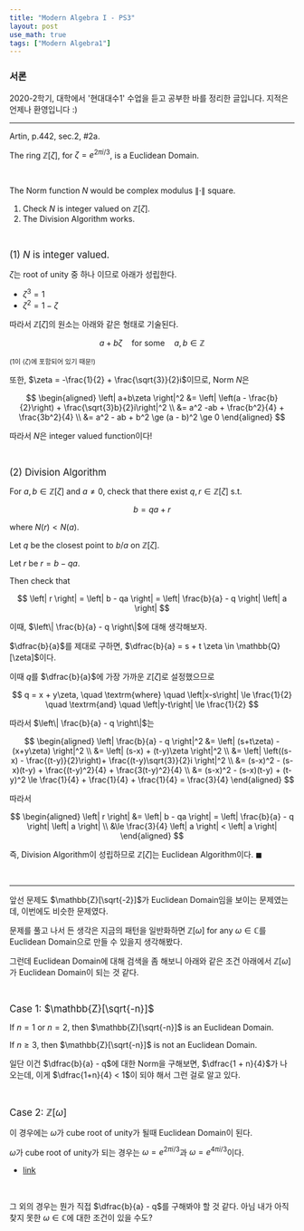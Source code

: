 ```yaml
---
title: "Modern Algebra I - PS3"
layout: post
use_math: true
tags: ["Modern Algebra1"]
---
```


### 서론
2020-2학기, 대학에서 '현대대수1' 수업을 듣고 공부한 바를 정리한 글입니다. 지적은 언제나 환영입니다 :)

<hr>

<div class="statement" markdown="1">

Artin, p.442, sec.2, #2a.

The ring $\mathbb{Z}[\zeta]$, for $\zeta = e^{2 \pi i / 3}$, is a Euclidean Domain.

</div>

<br>

The Norm function $N$ would be complex modulus $\left\| \cdot \right\|$ square.

1. Check $N$ is integer valued on $\mathbb{Z}[\zeta]$.
2. The Division Algorithm works.

<br>

<big>(1) $N$ is integer valued.</big>

$\zeta$는 root of unity 중 하나 이므로 아래가 성립한다.
- $\zeta^3 = 1$
- $\zeta^2 = 1 - \zeta$

따라서 $\mathbb{Z}[\zeta]$의 원소는 아래와 같은 형태로 기술된다.

$$
a + b \zeta \quad \textrm{for some} \quad a, b \in \mathbb{Z}
$$

<small>($1$이 $\left< \zeta \right>$에 포함되어 있기 때문!)</small>

또한, $\zeta = -\frac{1}{2} + \frac{\sqrt{3}}{2}i$이므로, Norm $N$은

$$
\begin{aligned}
  \left| a+b\zeta \right|^2 &= \left| \left(a - \frac{b}{2}\right) + \frac{\sqrt{3}b}{2}i\right|^2 \\
  &= a^2 -ab + \frac{b^2}{4} + \frac{3b^2}{4} \\
  &= a^2 - ab + b^2 \ge (a - b)^2 \ge 0
\end{aligned}
$$

따라서 $N$은 integer valued function이다!

<br>

<big>(2) Division Algorithm</big>

For $a, b \in \mathbb{Z}[\zeta]$ and $a \ne 0$, check that there exist $q, r \in \mathbb{Z}[\zeta]$ s.t.

$$
b = qa + r
$$

where $N(r) < N(a)$.

Let $q$ be the closest point to $b/a$ on $\mathbb{Z}[\zeta]$.

Let $r$ be $r = b - qa$.

Then check that 

$$
\left| r \right| = \left| b - qa \right| = \left| \frac{b}{a} - q \right| \left| a \right|
$$

이때, $\left\| \frac{b}{a} - q \right\|$에 대해 생각해보자.

$\dfrac{b}{a}$를 제대로 구하면, $\dfrac{b}{a} = s + t \zeta \in \mathbb{Q}[\zeta]$이다.

이때 $q$를 $\dfrac{b}{a}$에 가장 가까운 $\mathbb{Z}[\zeta]$로 설정했으므로 

$$
q = x + y\zeta, \quad \textrm{where} \quad \left|x-s\right| \le \frac{1}{2} \quad \textrm{and} \quad \left|y-t\right| \le \frac{1}{2}
$$

따라서 $\left\| \frac{b}{a} - q \right\|$는

$$
\begin{aligned}
\left| \frac{b}{a} - q \right|^2 &= \left| (s+t\zeta) - (x+y\zeta) \right|^2 \\
&= \left| (s-x) + (t-y)\zeta \right|^2 \\
&= \left| \left((s-x) - \frac{(t-y)}{2}\right)+ \frac{(t-y)\sqrt{3}}{2}i \right|^2 \\
&= (s-x)^2 - (s-x)(t-y) + \frac{(t-y)^2}{4} + \frac{3(t-y)^2}{4} \\
&= (s-x)^2 - (s-x)(t-y) + (t-y)^2 \le \frac{1}{4} + \frac{1}{4} + \frac{1}{4} = \frac{3}{4}
\end{aligned}
$$

따라서

$$
\begin{aligned}
  \left| r \right| &= \left| b - qa \right| = \left| \frac{b}{a} - q \right| \left| a \right| \\
  &\le \frac{3}{4} \left| a \right| < \left| a \right|
\end{aligned}
$$

즉, Division Algorithm이 성립하므로 $\mathbb{Z}[\zeta]$는 Euclidean Algorithm이다. $\blacksquare$

<br>
<hr>

앞선 문제도 $\mathbb{Z}[\sqrt{-2}]$가 Euclidean Domain임을 보이는 문제였는데, 이번에도 비슷한 문제였다.

문제를 풀고 나서 든 생각은 지금의 패턴을 일반화하면 $\mathbb{Z}[\omega]$ for any $\omega \in \mathbb{C}$를 Euclidean Domain으로 만들 수 있을지 생각해봤다.

그런데 Euclidean Domain에 대해 검색을 좀 해보니 아래와 같은 조건 아래에서 $\mathbb{Z}[\omega]$가 Euclidean Domain이 되는 것 같다.

<br>

<big>Case 1: $\mathbb{Z}[\sqrt{-n}]$</big>

If $n = 1$ or $n=2$, then $\mathbb{Z}[\sqrt{-n}]$ is an Euclidean Domain.

If $n \ge 3$, then $\mathbb{Z}[\sqrt{-n}]$ is not an Euclidean Domain.

일단 이건 $\dfrac{b}{a} - q$에 대한 Norm을 구해보면, $\dfrac{1 + n}{4}$가 나오는데, 이게 $\dfrac{1+n}{4} < 1$이 되야 해서 그런 걸로 알고 있다.

<br>

<big>Case 2: $\mathbb{Z}[\omega]$</big>

이 경우에는 $\omega$가 cube root of unity가 될때 Euclidean Domain이 된다.

$\omega$가 cube root of unity가 되는 경우는 $\omega = e^{2\pi i / 3}$과 $\omega = e^{4\pi i / 3}$이다.

- [link](https://en.wikipedia.org/wiki/Euclidean_domain#Examples)

<br>

그 외의 경우는 뭔가 직접 $\dfrac{b}{a} - q$를 구해봐야 할 것 같다. 아님 내가 아직 찾지 못한 $\omega \in \mathbb{C}$에 대한 조건이 있을 수도?
